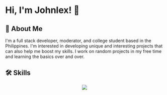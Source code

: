 # Hi, I'm Johnlex! 👋

## 🚀 About Me
I'm a full stack developer, moderator, and college student based in the Philippines. I'm interested in developing unique and interesting projects that can also help me boost my skills. I work on random projects in my free time and learning the basics over and over.


## 🛠 Skills

<p align="center">
  <a href="https://skillicons.dev">
    <img src="https://skillicons.dev/icons?i=git,html,css,bash,cpp,cs,java,js,mongodb,php,mysql,nodejs,py,react,tailwind" />
  </a>
</p>

